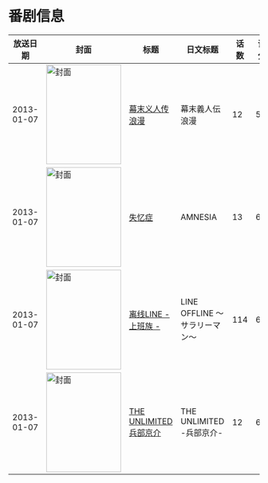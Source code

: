 # 番剧信息

|放送日期|封面|标题|日文标题|话数|评分|评分人数|
|---|---|---|---|---|---|---|
|2013-01-07|<img src="https://lain.bgm.tv/pic/cover/c/3d/7d/53889_6o3nB.jpg" alt="封面" style="width:150px;height:200px;object-fit:cover;">|[幕末义人传 浪漫](https://bangumi.tv/subject/53889)|幕末義人伝 浪漫|12|5.9|143人评分|
|2013-01-07|<img src="https://lain.bgm.tv/pic/cover/c/4a/0a/46452_I2aB8.jpg" alt="封面" style="width:150px;height:200px;object-fit:cover;">|[失忆症](https://bangumi.tv/subject/46452)|AMNESIA|13|6.0|1000人评分|
|2013-01-07|<img src="https://lain.bgm.tv/pic/cover/c/71/28/57150_zlDQM.jpg" alt="封面" style="width:150px;height:200px;object-fit:cover;">|[离线LINE - 上班族 -](https://bangumi.tv/subject/57150)|LINE OFFLINE ～サラリーマン～|114|6.8|203人评分|
|2013-01-07|<img src="https://lain.bgm.tv/pic/cover/c/95/ba/52484_UUXKX.jpg" alt="封面" style="width:150px;height:200px;object-fit:cover;">|[THE UNLIMITED 兵部京介](https://bangumi.tv/subject/52484)|THE UNLIMITED -兵部京介-|12|6.9|987人评分|
